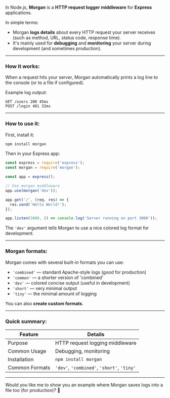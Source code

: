 In Node.js, **Morgan** is a **HTTP request logger middleware** for **Express** applications.  

In simple terms:
- Morgan **logs details** about every HTTP request your server receives (such as method, URL, status code, response time).
- It's mainly used for **debugging** and **monitoring** your server during development (and sometimes production).

---

### How it works:
When a request hits your server, Morgan automatically prints a log line to the console (or to a file if configured).

Example log output:
```
GET /users 200 45ms
POST /login 401 32ms
```

---

### How to use it:
First, install it:
```bash
npm install morgan
```

Then in your Express app:
```javascript
const express = require('express');
const morgan = require('morgan');

const app = express();

// Use morgan middleware
app.use(morgan('dev'));

app.get('/', (req, res) => {
  res.send('Hello World!');
});

app.listen(3000, () => console.log('Server running on port 3000'));
```

The `'dev'` argument tells Morgan to use a nice colored log format for development.

---

### Morgan formats:
Morgan comes with several built-in formats you can use:
- `'combined'` — standard Apache-style logs (good for production)
- `'common'` — a shorter version of 'combined'
- `'dev'` — colored concise output (useful in development)
- `'short'` — very minimal output
- `'tiny'` — the minimal amount of logging

You can also **create custom formats**.

---

### Quick summary:
| Feature        | Details |
|----------------|---------|
| Purpose        | HTTP request logging middleware |
| Common Usage   | Debugging, monitoring |
| Installation   | `npm install morgan` |
| Common Formats | `'dev'`, `'combined'`, `'short'`, `'tiny'` |

---

Would you like me to show you an example where Morgan saves logs into a file too (for production)? 🚀